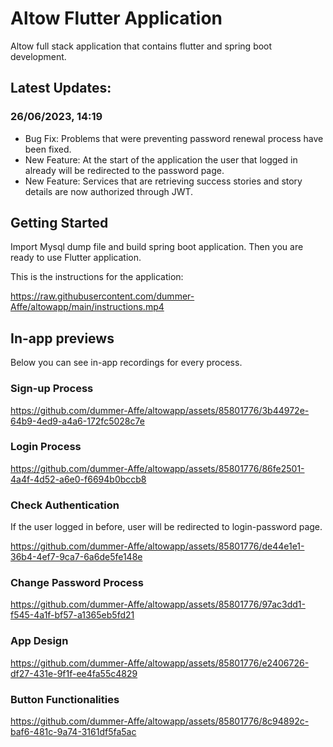 # Altow Flutter Application

Altow full stack application that contains flutter and spring boot development.


## Latest Updates:

### 26/06/2023, 14:19  

* Bug Fix: Problems that were preventing password renewal process have been fixed.
* New Feature: At the start of the application the user that logged in already will be redirected to the password page.
* New Feature: Services that are retrieving success stories and story details are now authorized through JWT. 


## Getting Started

Import Mysql dump file and build spring boot application. Then you are ready to use Flutter application.

This is the instructions for the application:

https://raw.githubusercontent.com/dummer-Affe/altowapp/main/instructions.mp4

## In-app previews
Below you can see in-app recordings for every process.

### Sign-up Process

https://github.com/dummer-Affe/altowapp/assets/85801776/3b44972e-64b9-4ed9-a4a6-172fc5028c7e


### Login Process

https://github.com/dummer-Affe/altowapp/assets/85801776/86fe2501-4a4f-4d52-a6e0-f6694b0bccb8


### Check Authentication
If the user logged in before, user will be redirected to login-password page. 

https://github.com/dummer-Affe/altowapp/assets/85801776/de44e1e1-36b4-4ef7-9ca7-6a6de5fe148e


### Change Password Process

https://github.com/dummer-Affe/altowapp/assets/85801776/97ac3dd1-f545-4a1f-bf57-a1365eb5fd21


### App Design

https://github.com/dummer-Affe/altowapp/assets/85801776/e2406726-df27-431e-9f1f-ee4fa55c4829


### Button Functionalities

https://github.com/dummer-Affe/altowapp/assets/85801776/8c94892c-baf6-481c-9a74-3161df5fa5ac


